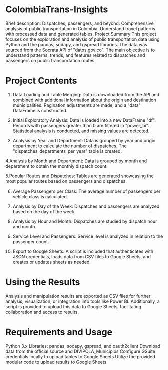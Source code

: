 # ColombiaTrans-Insights
Brief description: Dispatches, passengers, and beyond: Comprehensive analysis of public transportation in Colombia. Understand travel patterns with processed data and generated tables.
Project Summary
This project focuses on the exploration and analysis of public transportation data using Python and the pandas, sodapy, and gspread libraries. The data was sourced from the Socrata API of "datos.gov.co". The main objective is to understand patterns, trends, and features related to dispatches and passengers on public transportation routes.

# Project Contents

1. Data Loading and Table Merging: Data is downloaded from the API and combined with additional information about the origin and destination municipalities. Pagination adjustments are made, and a "data" DataFrame is constructed.
2. Initial Exploratory Analysis: Data is loaded into a new DataFrame "df". Records with passengers greater than 0 are filtered in "power_bi". Statistical analysis is conducted, and missing values are detected.
   
3. Analysis by Year and Department: Data is grouped by year and origin department to calculate the number of dispatches. The "dispatches_departments_per_year" table is created.
   
4.Analysis by Month and Department: Data is grouped by month and department to obtain the monthly dispatch count.

5.Popular Routes and Dispatches: Tables are generated showcasing the most popular routes based on passengers and dispatches.

6. Average Passengers per Class: The average number of passengers per vehicle class is calculated.
   
8. Analysis by Day of the Week: Dispatches and passengers are analyzed based on the day of the week.
   
10. Analysis by Hour and Month: Dispatches are studied by dispatch hour and month.
 
12. Service Level and Passengers: Service level is analyzed in relation to the passenger count.
    
14. Export to Google Sheets: A script is included that authenticates with JSON credentials, loads data from CSV files to Google Sheets, and creates or updates sheets as needed.

# Using the Results
Analysis and manipulation results are exported as CSV files for further analysis, visualization, or integration into tools like Power BI. Additionally, a script is provided to upload this data to Google Sheets, facilitating collaboration and access to results.

# Requirements and Usage

Python 3.x
Libraries: pandas, sodapy, gspread, and oauth2client
Download data from the official source and DIVIPOLA_Municipios
Configure GSuite credentials locally to upload tables to Google Sheets
Utilize the provided modular code to upload results to Google Sheets

